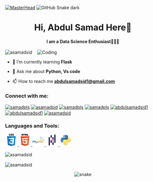 [![MasterHead](https://mir-s3-cdn-cf.behance.net/project_modules/1400_opt_1/79731568097599.5b50bca477735.jpg)](https://github.com/asamadsid)
![GitHub Snake dark](github-snake-dark.svg#gh-dark-mode-only)
<h1 align="center">Hi, Abdul Samad Here🤍</h1>
<h4 align="center">I am a Data Science Enthusiast👨🏼‍💻</h4>
<img align="right" alt="Coding" width="400" src="https://cdn.dribbble.com/users/1235346/screenshots/3252385/job.gif"  > 

<p align="left"> <img src="https://komarev.com/ghpvc/?username=asamadsid&label=Profile%20views&color=0e75b6&style=flat" alt="asamadsid" /> </p>

- 🌱 I’m currently learning **Flask**

- 💬 Ask me about **Python, Vs code**

- 📫 How to reach me **abdulsamadsid1@gmail.com**

<h3 align="left">Connect with me:</h3>
<p align="left">
<a href="https://twitter.com/samadpls" target="blank"><img align="center" src="https://raw.githubusercontent.com/rahuldkjain/github-profile-readme-generator/master/src/images/icons/Social/twitter.svg" alt="samadpls" height="30" width="40" /></a>
<a href="https://linkedin.com/in/asamadsid" target="blank"><img align="center" src="https://raw.githubusercontent.com/rahuldkjain/github-profile-readme-generator/master/src/images/icons/Social/linked-in-alt.svg" alt="asamadsid" height="30" width="40" /></a>
<a href="https://stackoverflow.com/users/samadpls" target="blank"><img align="center" src="https://raw.githubusercontent.com/rahuldkjain/github-profile-readme-generator/master/src/images/icons/Social/stack-overflow.svg" alt="samadpls" height="30" width="40" /></a>
<a href="https://instagram.com/samadpls" target="blank"><img align="center" src="https://raw.githubusercontent.com/rahuldkjain/github-profile-readme-generator/master/src/images/icons/Social/instagram.svg" alt="samadpls" height="30" width="40" /></a>
<a href="https://medium.com/abdulsamadsid1" target="blank"><img align="center" src="https://raw.githubusercontent.com/rahuldkjain/github-profile-readme-generator/master/src/images/icons/Social/medium.svg" alt="abdulsamadsid1" height="30" width="40" /></a>
<a href="https://www.hackerrank.com/abdulsamadsid1" target="blank"><img align="center" src="https://raw.githubusercontent.com/rahuldkjain/github-profile-readme-generator/master/src/images/icons/Social/hackerrank.svg" alt="abdulsamadsid1" height="30" width="40" /></a>
<a href="https://www.leetcode.com/asamadsid" target="blank"><img align="center" src="https://raw.githubusercontent.com/rahuldkjain/github-profile-readme-generator/master/src/images/icons/Social/leet-code.svg" alt="asamadsid" height="30" width="40" /></a>
</p>

<h3 align="left">Languages and Tools:</h3>
<p align="left"> <a href="https://www.w3schools.com/css/" target="_blank" rel="noreferrer"> <img src="https://raw.githubusercontent.com/devicons/devicon/master/icons/css3/css3-original-wordmark.svg" alt="css3" width="40" height="40"/> </a> <a href="https://www.w3.org/html/" target="_blank" rel="noreferrer"> <img src="https://raw.githubusercontent.com/devicons/devicon/master/icons/html5/html5-original-wordmark.svg" alt="html5" width="40" height="40"/> </a> <a href="https://www.mysql.com/" target="_blank" rel="noreferrer"> <img src="https://raw.githubusercontent.com/devicons/devicon/master/icons/mysql/mysql-original-wordmark.svg" alt="mysql" width="40" height="40"/> </a> <a href="https://pandas.pydata.org/" target="_blank" rel="noreferrer"> <img src="https://raw.githubusercontent.com/devicons/devicon/2ae2a900d2f041da66e950e4d48052658d850630/icons/pandas/pandas-original.svg" alt="pandas" width="40" height="40"/> </a> <a href="https://www.python.org" target="_blank" rel="noreferrer"> <img src="https://raw.githubusercontent.com/devicons/devicon/master/icons/python/python-original.svg" alt="python" width="40" height="40"/> </a> </p>

<p><img align="center" src="https://github-readme-stats.vercel.app/api/top-langs?username=asamadsid&show_icons=true&locale=en&layout=compact" alt="asamadsid" /></p>

<p><img align="center" src="https://github-readme-streak-stats.herokuapp.com/?user=asamadsid&" alt="asamadsid" /></p>
<p align="center"> 
  <img src="https://github.com/asamadsid/asamadsid/blob/main/github-user-contribution.svg" alt="snake"></center>
</p>
